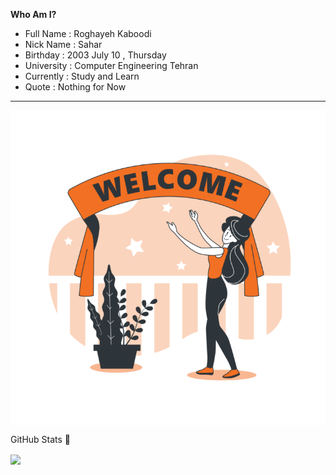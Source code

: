 **Who Am I?**
- Full Name : Roghayeh Kaboodi
- Nick Name : Sahar
- Birthday : 2003 July 10 , Thursday
- University : Computer Engineering Tehran
- Currently : Study and Learn
- Quote : Nothing for Now
---------
<img align = "center" src = "https://github.com/Roghi-Kaboodi/Roghi-Kaboodi/blob/main/Welcome-bro-752x752.png?raw=true" />

GitHub Stats 🚀

<img align = "center" src = "https://github-readme-stats.vercel.app/api?username=Roghi-Kaboodi&show_icons=true&theme=radical" />

